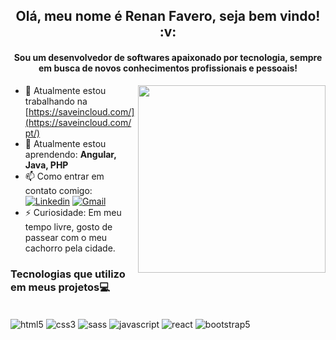 <h2 align="center">Olá, meu nome é Renan Favero, seja bem vindo! :v:</h2>
<h4 align="center">Sou um desenvolvedor de softwares apaixonado por tecnologia, sempre em busca de novos conhecimentos profissionais e pessoais!</h4>

<img align="right" width="300" src="https://i2.wp.com/allhtaccess.info/wp-content/uploads/2018/03/programming.gif?fit=1281%2C716&ssl=1" />

- 🔭 Atualmente estou trabalhando na [https://saveincloud.com/](https://saveincloud.com/pt/)
- 🌱 Atualmente estou aprendendo: **Angular, Java, PHP**
- 📫 Como entrar em contato comigo:
[![Linkedin](https://img.shields.io/badge/LinkedIn-0077B5?style=for-the-badge&logo=linkedin&logoColor=white)](https://www.linkedin.com/in/renan-favero-405754218/)
[![Gmail](https://img.shields.io/badge/Gmail-D14836?style=for-the-badge&logo=gmail&logoColor=white)](https://criarmeulink.com.br/u/1650816912)
- ⚡ Curiosidade: Em meu tempo livre, gosto de passear com o meu cachorro pela cidade.


<h3>Tecnologias que utilizo em meus projetos💻</h3>

<p align="left"><br/>
    <img align="center" alt="html5" src="https://img.shields.io/badge/HTML5-E34F26?style=for-the-badge&logo=html5&logoColor=white" />
    <img align="center" alt="css3" src="https://img.shields.io/badge/CSS3-1572B6?style=for-the-badge&logo=css3&logoColor=white" />
    <img align="center" alt="sass" src="https://img.shields.io/badge/Sass-CC6699?style=for-the-badge&logo=sass&logoColor=white" />
    <img align="center" alt="javascript" src="https://img.shields.io/badge/JavaScript-F7DF1E?style=for-the-badge&logo=javascript&logoColor=black" />
    <img align="center" alt="react" src="https://img.shields.io/badge/React-20232A?style=for-the-badge&logo=react&logoColor=61DAFB" />
    <img align="center" alt="bootstrap5" src="https://img.shields.io/badge/Bootstrap-563D7C?style=for-the-badge&logo=bootstrap&logoColor=white" />
</p>
